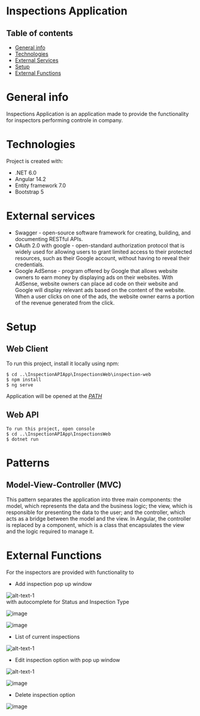 # Inspections Application

## Table of contents
* [General info](#general-info)
* [Technologies](#technologies)
* [External Services](#external-services)
* [Setup](#setup)
* [External Functions](#external-functions)

# General info
Inspections Application is an application made to provide the functionality for inspectors performing controle in company. 
	
# Technologies
Project is created with:
* .NET 6.0
*  Angular 14.2
*  Entity framework 7.0
*  Bootstrap 5
# External services 
* Swagger - open-source software framework for creating, building, and documenting RESTful APIs.
* OAuth 2.0 with google - open-standard authorization protocol that is widely used for allowing users to grant limited access to their protected resources, such as their Google account, without having to reveal their credentials.
* Google AdSense  - program offered by Google that allows website owners to earn money by displaying ads on their websites. With AdSense, website owners can place ad code on their website and Google will display relevant ads based on the content of the website. When a user clicks on one of the ads, the website owner earns a portion of the revenue generated from the click.
# Setup
## Web Client
To run this project, install it locally using npm:

```
$ cd ..\InspectionAPIApp\InspectionsWeb\inspection-web
$ npm install
$ ng serve
```
Application will be opened at the *[PATH](Http://localhost:4200)*


## Web API
```
To run this project, open console  
$ cd ..\InspectionAPIApp\InspectionsWeb
$ dotnet run
```
# Patterns 
## Model-View-Controller (MVC) 
 This pattern separates the application into three main components: the model, which represents the data and the business logic; the view, which is responsible for presenting the data to the user; and the controller, which acts as a bridge between the model and the view. In Angular, the controller is replaced by a component, which is a class that encapsulates the view and the logic required to manage it.

# External Functions

For the inspectors are provided with functionality to 
 * Add inspection pop up window
 
![alt-text-1](https://user-images.githubusercontent.com/56549544/218431454-9f1ee491-607d-478d-8f48-2af3e3485fdc.png)   
with autocomplete for Status and Inspection Type 

![image](https://user-images.githubusercontent.com/56549544/218459563-056000a2-883d-4173-bc14-f349ea7a2aef.png)

![image](https://user-images.githubusercontent.com/56549544/218459508-366386f9-209e-402c-af4f-4e8fb462bada.png)

* List of current inspections  

![alt-text-1](https://user-images.githubusercontent.com/56549544/218433932-99a1e2c8-5768-4df5-94d4-4d5e7ad2db42.png)  
 
* Edit inspection option with pop up window

![alt-text-1](https://user-images.githubusercontent.com/56549544/218434047-b046d1f3-745a-4d48-81ba-85cc9809d8b7.png)  

![image](https://user-images.githubusercontent.com/56549544/218459322-2fc028b4-02d5-494a-9288-c34a1aedeadc.png)


* Delete inspection option 

![image](https://user-images.githubusercontent.com/56549544/218459201-2c5361a8-6f60-4124-9802-4a484fbae245.png)
